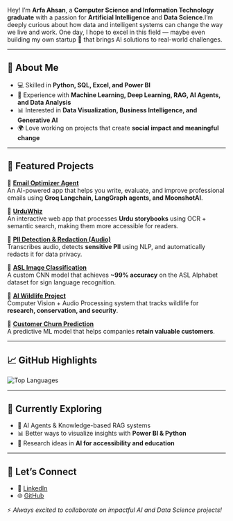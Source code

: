 Hey! I’m **Arfa Ahsan**, a **Computer Science and Information Technology graduate** with a passion for **Artificial Intelligence** and **Data Science**.I’m deeply curious about how data and intelligent systems can change the way we live and work. One day, I hope to excel in this field — maybe even building my own startup 🚀 that brings AI solutions to real-world challenges.  

---

## 🌟 About Me  
- 💻 Skilled in **Python, SQL, Excel, and Power BI**  
- 🤖 Experience with **Machine Learning, Deep Learning, RAG, AI Agents, and Data Analysis**  
- 📊 Interested in **Data Visualization, Business Intelligence, and Generative AI**  
- 🌍 Love working on projects that create **social impact and meaningful change**  

---

## 📌 Featured Projects  

🔹 [**Email Optimizer Agent**](https://github.com/Arfa-Ahsan/Email_Optimizer_Agent)  
An AI-powered app that helps you write, evaluate, and improve professional emails using **Groq Langchain, LangGraph agents, and MoonshotAI**.  

🔹 [**UrduWhiz**](https://github.com/Arfa-Ahsan/UrduWhiz)  
An interactive web app that processes **Urdu storybooks** using OCR + semantic search, making them more accessible for readers.  

🔹 [**PII Detection & Redaction (Audio)**](https://github.com/Arfa-Ahsan/PII_Detection_and_Redaction_audio_Project)  
Transcribes audio, detects **sensitive PII** using NLP, and automatically redacts it for data privacy.  

🔹 [**ASL Image Classification**](https://github.com/Arfa-Ahsan/ASL_Image_Classification)  
A custom CNN model that achieves **~99% accuracy** on the ASL Alphabet dataset for sign language recognition.  

🔹 [**AI Wildlife Project**](https://github.com/Arfa-Ahsan/AI-Project)  
Computer Vision + Audio Processing system that tracks wildlife for **research, conservation, and security**.  

🔹 [**Customer Churn Prediction**](https://github.com/Arfa-Ahsan/Customer-Churn-Prediction-Project)  
A predictive ML model that helps companies **retain valuable customers**.  

---

## 📈 GitHub Highlights   
![Top Languages](https://github-readme-stats.vercel.app/api/top-langs/?username=Arfa-Ahsan&layout=compact&theme=tokyonight)  

---

## 🌱 Currently Exploring  
- 🚀 AI Agents & Knowledge-based RAG systems  
- 📊 Better ways to visualize insights with **Power BI & Python**  
- 🧠 Research ideas in **AI for accessibility and education**  

---

## 🤝 Let’s Connect  
- 💼 [LinkedIn](https://www.linkedin.com/in/arfa-ahsan/)  
- 🌐 [GitHub](https://github.com/Arfa-Ahsan)  

⚡ *Always excited to collaborate on impactful AI and Data Science projects!*  
